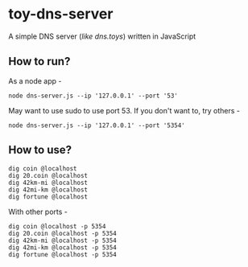 # toy-dns-server
A simple DNS server (_like dns.toys_) written in JavaScript

## How to run?

As a node app -

````
node dns-server.js --ip '127.0.0.1' --port '53'
````

May want to use sudo to use port 53. If you don't want to, try others -

````
node dns-server.js --ip '127.0.0.1' --port '5354'
````

## How to use?

```
dig coin @localhost
dig 20.coin @localhost
dig 42km-mi @localhost
dig 42mi-km @localhost
dig fortune @localhost
````

With other ports -

```
dig coin @localhost -p 5354
dig 20.coin @localhost -p 5354
dig 42km-mi @localhost -p 5354
dig 42mi-km @localhost -p 5354
dig fortune @localhost -p 5354
````
